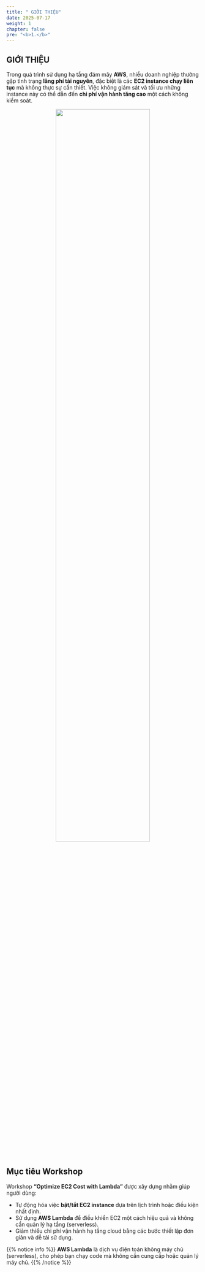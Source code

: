 ```yaml
---
title: " GIỚI THIỆU"
date: 2025-07-17
weight: 1
chapter: false
pre: "<b>1.</b>"
---
```


## GIỚI THIỆU

Trong quá trình sử dụng hạ tầng đám mây **AWS**, nhiều doanh nghiệp thường gặp tình trạng **lãng phí tài nguyên**, đặc biệt là các **EC2 instance chạy liên tục** mà không thực sự cần thiết. Việc không giám sát và tối ưu những instance này có thể dẫn đến **chi phí vận hành tăng cao** một cách không kiểm soát.

<p align="center">
  <img src="/images/1/image1.png" width="70%">
</p>

## Mục tiêu Workshop

Workshop **“Optimize EC2 Cost with Lambda”** được xây dựng nhằm giúp người dùng:

- Tự động hóa việc **bật/tắt EC2 instance** dựa trên lịch trình hoặc điều kiện nhất định.
- Sử dụng **AWS Lambda** để điều khiển EC2 một cách hiệu quả và không cần quản lý hạ tầng (serverless).
- Giảm thiểu chi phí vận hành hạ tầng cloud bằng các bước thiết lập đơn giản và dễ tái sử dụng.

{{% notice info %}}
**AWS Lambda** là dịch vụ điện toán không máy chủ (serverless), cho phép bạn chạy code mà không cần cung cấp hoặc quản lý máy chủ.
{{% /notice %}}

